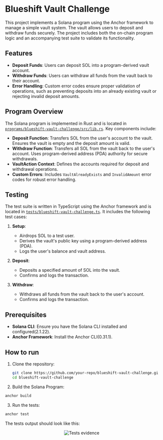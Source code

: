 # Blueshift Vault Challenge

This project implements a Solana program using the Anchor framework to manage a simple vault system. The vault allows users to deposit and withdraw funds securely. The project includes both the on-chain program logic and an accompanying test suite to validate its functionality.

## Features

- **Deposit Funds**: Users can deposit SOL into a program-derived vault account.
- **Withdraw Funds**: Users can withdraw all funds from the vault back to their account.
- **Error Handling**: Custom error codes ensure proper validation of operations, such as preventing deposits into an already existing vault or rejecting invalid deposit amounts.

## Program Overview

The Solana program is implemented in Rust and is located in [`programs/blueshift-vault-challenge/src/lib.rs`](programs/blueshift-vault-challenge/src/lib.rs). Key components include:

- **Deposit Function**: Transfers SOL from the user's account to the vault. Ensures the vault is empty and the deposit amount is valid.
- **Withdraw Function**: Transfers all SOL from the vault back to the user's account. Uses program-derived address (PDA) authority for secure withdrawals.
- **VaultAction Context**: Defines the accounts required for deposit and withdrawal operations.
- **Custom Errors**: Includes `VaultAlreadyExists` and `InvalidAmount` error codes for robust error handling.

## Testing

The test suite is written in TypeScript using the Anchor framework and is located in [`tests/blueshift-vault-challenge.ts`](tests/blueshift-vault-challenge.ts). It includes the following test cases:

1. **Setup**: 
   - Airdrops SOL to a test user.
   - Derives the vault's public key using a program-derived address (PDA).
   - Logs the user's balance and vault address.

2. **Deposit**:
   - Deposits a specified amount of SOL into the vault.
   - Confirms and logs the transaction.

3. **Withdraw**:
   - Withdraws all funds from the vault back to the user's account.
   - Confirms and logs the transaction.

## Prerequisites

- **Solana CLI**: Ensure you have the Solana CLI installed and configured(2.1.22).
- **Anchor Framework**: Install the Anchor CLI(0.31.1).

## How to run

1. Clone the repository:
   ```bash
   git clone https://github.com/your-repo/blueshift-vault-challenge.git
   cd blueshift-vault-challenge
   ```

2. Build the Solana Program:
```bash
anchor build
```

3. Run the tests:
```bash
anchor test
```

The tests output should look like this:
<p align="center">
    <img src=".assets/testevidence.png" alt="Tests evidence">
</p>